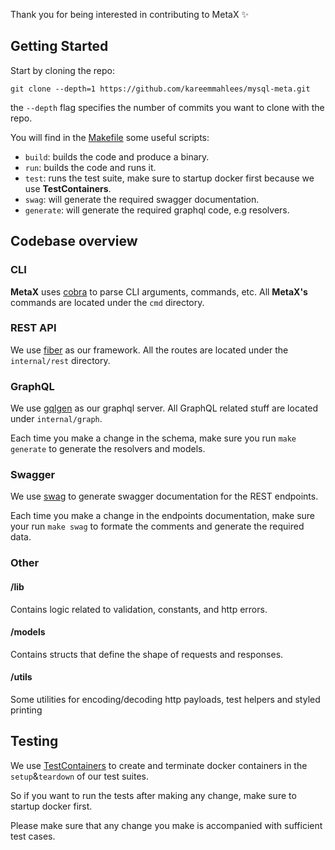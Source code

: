 Thank you for being interested in contributing to MetaX ✨

## Getting Started

Start by cloning the repo:

```shell
git clone --depth=1 https://github.com/kareemmahlees/mysql-meta.git
```

the `--depth` flag specifies the number of commits you want to clone with the repo.

You will find in the [Makefile](Makefile) some useful scripts:

- `build`: builds the code and produce a binary.
- `run`: builds the code and runs it.
- `test`: runs the test suite, make sure to startup docker first because we use **TestContainers**.
- `swag`: will generate the required swagger documentation.
- `generate`: will generate the required graphql code, e.g resolvers.

## Codebase overview

### CLI

**MetaX** uses [cobra](https://github.com/spf13/cobra) to parse CLI arguments, commands, etc.
All **MetaX's** commands are located under the `cmd` directory.

### REST API

We use [fiber](https://gofiber.io) as our framework. All the routes are located under the `internal/rest` directory.

### GraphQL

We use [gqlgen](https://gqlgen.com/) as our graphql server. All GraphQL related stuff are located under `internal/graph`.

Each time you make a change in the schema, make sure you run `make generate` to generate the resolvers and models.

### Swagger

We use [swag](https://github.com/swaggo/swag) to generate swagger documentation for the REST endpoints.

Each time you make a change in the endpoints documentation, make sure your run `make swag` to formate the comments and generate the required data.

### Other

#### /lib

Contains logic related to validation, constants, and http errors.

#### /models

Contains structs that define the shape of requests and responses.

#### /utils

Some utilities for encoding/decoding http payloads, test helpers and styled printing

## Testing

We use [TestContainers](https://testcontainers.com/) to create and terminate docker containers in the `setup`&`teardown` of our test suites.

So if you want to run the tests after making any change, make sure to startup docker first.

Please make sure that any change you make is accompanied with sufficient test cases.

